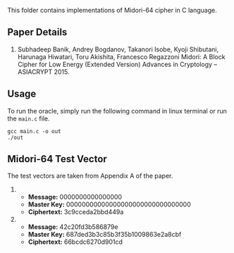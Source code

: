This folder contains implementations of Midori-64 cipher in C language.

## Paper Details
1. Subhadeep Banik, Andrey Bogdanov, Takanori Isobe, Kyoji Shibutani, Harunaga Hiwatari, Toru Akishita, Francesco Regazzoni
Midori: A Block Cipher for Low Energy (Extended Version)
Advances in Cryptology – ASIACRYPT 2015. 

## Usage
To run the oracle, simply run the following command in linux terminal or run the `main.c` file.
````
gcc main.c -o out
./out
````

## Midori-64 Test Vector
The test vectors are taken from Appendix A of the paper.

1.  - **Message:** 0000000000000000
    - **Master Key:** 00000000000000000000000000000000
    - **Ciphertext:** 3c9cceda2bbd449a

2.  - **Message:** 42c20fd3b586879e
    - **Master Key:** 687ded3b3c85b3f35b1009863e2a8cbf
    - **Ciphertext:** 66bcdc6270d901cd

